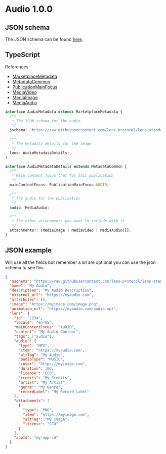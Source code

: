 # Audio 1.0.0

## JSON schema

The JSON schema can be found [here](./schema.json).

## TypeScript

References:

- [MarketplaceMetadata](../../shared-ts-interfaces/marketplace-metadata.ts)
- [MetadataCommon](../../shared-ts-interfaces/metadata-common.ts)
- [PublicationMainFocus](../../shared-ts-interfaces/publication-main-focus.ts)
- [MediaVideo](../../shared-ts-interfaces/media-video.ts)
- [MediaImage](../../shared-ts-interfaces/media-image.ts)
- [MediaAudio](../../shared-ts-interfaces/media-audio.ts)

```ts
interface AudioMetadata extends MarketplaceMetadata {
  /**
   * The JSON schema for the audio
   */
  $schema: 'https://raw.githubusercontent.com/lens-protocol/lens-standards/main/lens-metadata-standards/publication/audio/1.0.0/schema.json';

  /**
   * The metadata details for the image
   */
  lens: AudioMetadataDetails;
}

interface AudioMetadataDetails extends MetadataCommon {
  /**
   * Main content focus that for this publication
   */
  mainContentFocus: PublicationMainFocus.AUDIO;

  /**
   * The audio for the publication
   */
  audio: MediaAudio;

  /**
   * The other attachments you want to include with it
   */
  attachments?: (MediaImage | MediaVideo | MediaAudio)[];
}
```

## JSON example

Will use all the fields but remember a lot are optional you can use the json schema to see this.

```json
{
  "$schema": "https://raw.githubusercontent.com/lens-protocol/lens-standards/main/lens-metadata-standards/publication/audio/1.0.0/schema.json",
  "name": "My Audio",
  "description": "My Audio Description",
  "external_url": "https://myaudio.com",
  "attributes": [],
  "image": "https://myimage.com/image.png",
  "animation_url": "https://myaudio.com/audio.mp3",
  "lens": {
    "id": "1234",
    "locale": "en-US",
    "mainContentFocus": "AUDIO",
    "content": "My Audio Content",
    "tags": ["audio"],
    "audio": {
      "type": "MP3",
      "item": "https://myaudio.com",
      "altTag": "My Audio",
      "audioType": "MUSIC",
      "cover": "https://myimage.com",
      "duration": 100,
      "license": "CCO",
      "credits": "My Credits",
      "artist": "My Artist",
      "genre": "My Genre",
      "recordLabel": "My Record Label"
    },
    "attachments": [
      {
        "type": "PNG",
        "item": "https://myimage.com",
        "altTag": "My Image",
        "license": "CCO"
      }
    ],
    "appId": "my-app-id"
  }
}
```
